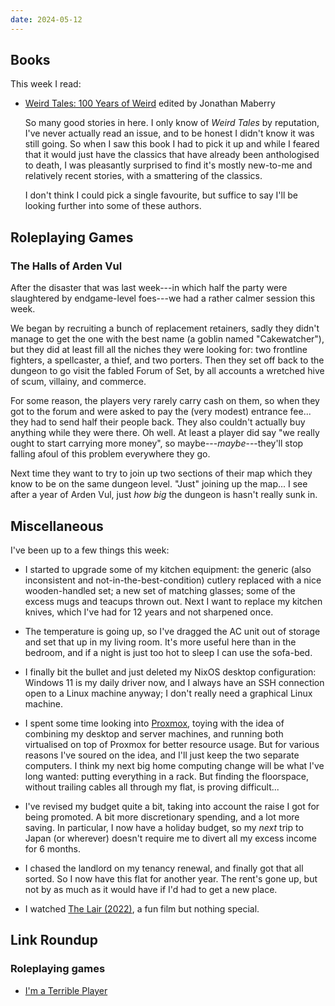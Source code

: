 ```yaml
---
date: 2024-05-12
---
```


## Books

This week I read:

- [Weird Tales: 100 Years of Weird][] edited by Jonathan Maberry

  So many good stories in here.  I only know of *Weird Tales* by reputation,
  I've never actually read an issue, and to be honest I didn't know it was still
  going.  So when I saw this book I had to pick it up and while I feared that it
  would just have the classics that have already been anthologised to death, I
  was pleasantly surprised to find it's mostly new-to-me and relatively recent
  stories, with a smattering of the classics.

  I don't think I could pick a single favourite, but suffice to say I'll be
  looking further into some of these authors.

[Weird Tales: 100 Years of Weird]: https://www.weirdtales.com/100th


## Roleplaying Games

### The Halls of Arden Vul

After the disaster that was last week---in which half the party were slaughtered
by endgame-level foes---we had a rather calmer session this week.

We began by recruiting a bunch of replacement retainers, sadly they didn't
manage to get the one with the best name (a goblin named "Cakewatcher"), but
they did at least fill all the niches they were looking for: two frontline
fighters, a spellcaster, a thief, and two porters.  Then they set off back to
the dungeon to go visit the fabled Forum of Set, by all accounts a wretched hive
of scum, villainy, and commerce.

For some reason, the players very rarely carry cash on them, so when they got to
the forum and were asked to pay the (very modest) entrance fee... they had to
send half their people back.  They also couldn't actually buy anything while
they were there.  Oh well.  At least a player did say "we really ought to start
carrying more money", so maybe---*maybe*---they'll stop falling afoul of this
problem everywhere they go.

Next time they want to try to join up two sections of their map which they know
to be on the same dungeon level.  "Just" joining up the map... I see after a
year of Arden Vul, just *how big* the dungeon is hasn't really sunk in.


## Miscellaneous

I've been up to a few things this week:

- I started to upgrade some of my kitchen equipment: the generic (also
  inconsistent and not-in-the-best-condition) cutlery replaced with a nice
  wooden-handled set; a new set of matching glasses; some of the excess mugs and
  teacups thrown out.  Next I want to replace my kitchen knives, which I've had
  for 12 years and not sharpened once.

- The temperature is going up, so I've dragged the AC unit out of storage and
  set that up in my living room.  It's more useful here than in the bedroom, and
  if a night is just too hot to sleep I can use the sofa-bed.

- I finally bit the bullet and just deleted my NixOS desktop configuration:
  Windows 11 is my daily driver now, and I always have an SSH connection open to
  a Linux machine anyway; I don't really need a graphical Linux machine.

- I spent some time looking into [Proxmox][], toying with the idea of combining
  my desktop and server machines, and running both virtualised on top of Proxmox
  for better resource usage.  But for various reasons I've soured on the idea,
  and I'll just keep the two separate computers.  I think my next big home
  computing change will be what I've long wanted: putting everything in a rack.
  But finding the floorspace, without trailing cables all through my flat, is
  proving difficult...

- I've revised my budget quite a bit, taking into account the raise I got for
  being promoted.  A bit more discretionary spending, and a lot more saving.  In
  particular, I now have a holiday budget, so my *next* trip to Japan (or
  wherever) doesn't require me to divert all my excess income for 6 months.

- I chased the landlord on my tenancy renewal, and finally got that all sorted.
  So I now have this flat for another year.  The rent's gone up, but not by as
  much as it would have if I'd had to get a new place.

- I watched [The Lair (2022)][], a fun film but nothing special.

[Proxmox]: https://www.proxmox.com/
[The Lair (2022)]: https://www.imdb.com/title/tt13468602/


## Link Roundup

### Roleplaying games

- [I'm a Terrible Player](http://grognardia.blogspot.com/2024/05/im-terrible-player.html)

